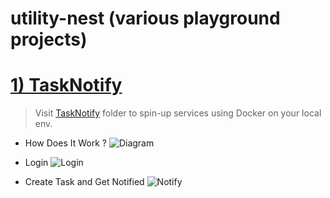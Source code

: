 # utility-nest (various playground projects)

# [1) TaskNotify](https://github.com/atakanertrk/utility-nest/tree/main/TaskNotify)
> Visit [TaskNotify](https://github.com/atakanertrk/utility-nest/tree/main/TaskNotify) folder to spin-up services using Docker on your local env.
* How Does It Work ?
![Diagram](https://github.com/user-attachments/assets/4ae6fc5f-efe1-4b54-a50f-191f9a6015fa)

* Login
![Login](https://github.com/user-attachments/assets/171aedec-9365-4f64-ae93-7e65ee5a4cde)

* Create Task and Get Notified
![Notify](https://github.com/user-attachments/assets/aa3ae444-e390-42f7-98c6-3d8acfd93dbb)
